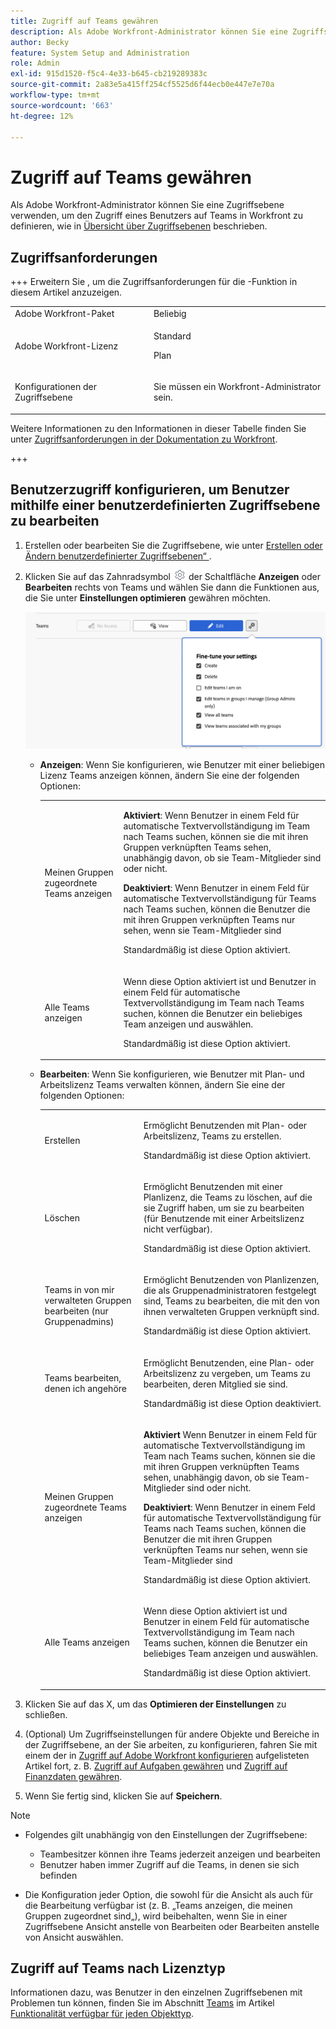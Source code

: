 ```yaml
---
title: Zugriff auf Teams gewähren
description: Als Adobe Workfront-Administrator können Sie eine Zugriffsebene verwenden, um den Zugriff eines Benutzers auf Teams in Workfront zu definieren
author: Becky
feature: System Setup and Administration
role: Admin
exl-id: 915d1520-f5c4-4e33-b645-cb219289383c
source-git-commit: 2a83e5a415ff254cf5525d6f44ecb0e447e7e70a
workflow-type: tm+mt
source-wordcount: '663'
ht-degree: 12%

---
```


# Zugriff auf Teams gewähren

Als Adobe Workfront-Administrator können Sie eine Zugriffsebene verwenden, um den Zugriff eines Benutzers auf Teams in Workfront zu definieren, wie in [Übersicht über Zugriffsebenen](../../../administration-and-setup/add-users/access-levels-and-object-permissions/access-levels-overview.md) beschrieben.

## Zugriffsanforderungen

+++ Erweitern Sie , um die Zugriffsanforderungen für die -Funktion in diesem Artikel anzuzeigen.

<table style="table-layout:auto"> 
 <col> 
 <col> 
 <tbody> 
  <tr> 
   <td role="rowheader">Adobe Workfront-Paket</td> 
   <td>Beliebig</td> 
  </tr> 
  <tr> 
   <td role="rowheader">Adobe Workfront-Lizenz</td> 
   <td><p>Standard</p>
   <p>Plan</p></td> 
  </tr> 
  <tr> 
   <td role="rowheader">Konfigurationen der Zugriffsebene</td> 
   <td> <p>Sie müssen ein Workfront-Administrator sein.</p> </td> 
  </tr> 
 </tbody> 
</table>

Weitere Informationen zu den Informationen in dieser Tabelle finden Sie unter [Zugriffsanforderungen in der Dokumentation zu Workfront](/help/quicksilver/administration-and-setup/add-users/access-levels-and-object-permissions/access-level-requirements-in-documentation.md).

+++

## Benutzerzugriff konfigurieren, um Benutzer mithilfe einer benutzerdefinierten Zugriffsebene zu bearbeiten

1. Erstellen oder bearbeiten Sie die Zugriffsebene, wie unter [Erstellen oder Ändern benutzerdefinierter Zugriffsebenen“ &#x200B;](../../../administration-and-setup/add-users/configure-and-grant-access/create-modify-access-levels.md).
1. Klicken Sie auf das Zahnradsymbol ![](assets/gear-icon-settings.png) der Schaltfläche **Anzeigen** oder **Bearbeiten** rechts von Teams und wählen Sie dann die Funktionen aus, die Sie unter **Einstellungen optimieren** gewähren möchten.

   ![Teams optimieren](assets/fine-tune-teams.png)

   * **Anzeigen**: Wenn Sie konfigurieren, wie Benutzer mit einer beliebigen Lizenz Teams anzeigen können, ändern Sie eine der folgenden Optionen:

     <table style="table-layout:auto">
       <col>
       <col>
       <tbody>
        <tr>
         <td role="rowheader">Meinen Gruppen zugeordnete Teams anzeigen</td>
         <td>
          <p><b>Aktiviert</b>: Wenn Benutzer in einem Feld für automatische Textvervollständigung im Team nach Teams suchen, können sie die mit ihren Gruppen verknüpften Teams sehen, unabhängig davon, ob sie Team-Mitglieder sind oder nicht. </p>
          <p><b>Deaktiviert</b>: Wenn Benutzer in einem Feld für automatische Textvervollständigung für Teams nach Teams suchen, können die Benutzer die mit ihren Gruppen verknüpften Teams nur sehen, wenn sie Team-Mitglieder sind</p><p>Standardmäßig ist diese Option aktiviert.</p>
          </td>
        </tr>
        <tr>
         <td role="rowheader">Alle Teams anzeigen</td>
         <td><p>Wenn diese Option aktiviert ist und Benutzer in einem Feld für automatische Textvervollständigung im Team nach Teams suchen, können die Benutzer ein beliebiges Team anzeigen und auswählen.</p><p>Standardmäßig ist diese Option aktiviert. </p></td>
        </tr>
       </tbody>
      </table>

   * **Bearbeiten**: Wenn Sie konfigurieren, wie Benutzer mit Plan- und Arbeitslizenz Teams verwalten können, ändern Sie eine der folgenden Optionen:

     <table style="table-layout:auto">
       <col>
       <col>
       <tbody>
        <tr>
         <td role="rowheader">Erstellen</td>
         <td><p>Ermöglicht Benutzenden mit Plan- oder Arbeitslizenz, Teams zu erstellen.</p><p>Standardmäßig ist diese Option aktiviert.</p></td>
        </tr>
        <tr>
         <td role="rowheader">Löschen</td>
         <td><p> Ermöglicht Benutzenden mit einer Planlizenz, die Teams zu löschen, auf die sie Zugriff haben, um sie zu bearbeiten (für Benutzende mit einer Arbeitslizenz nicht verfügbar).</p><p>Standardmäßig ist diese Option aktiviert.</p></td>
        </tr>
        <tr>
         <td role="rowheader">Teams in von mir verwalteten Gruppen bearbeiten (nur Gruppenadmins)</td>
         <td><p>Ermöglicht Benutzenden von Planlizenzen, die als Gruppenadministratoren festgelegt sind, Teams zu bearbeiten, die mit den von ihnen verwalteten Gruppen verknüpft sind.</p><p>Standardmäßig ist diese Option aktiviert.</p></td>
        </tr>
        <tr>
         <td role="rowheader">Teams bearbeiten, denen ich angehöre</td>
         <td><p>Ermöglicht Benutzenden, eine Plan- oder Arbeitslizenz zu vergeben, um Teams zu bearbeiten, deren Mitglied sie sind.</p><p>Standardmäßig ist diese Option deaktiviert.</p></td>
        </tr>
        <tr>
         <td role="rowheader">Meinen Gruppen zugeordnete Teams anzeigen</td>
         <td>
         <p><b>Aktiviert</b> Wenn Benutzer in einem Feld für automatische Textvervollständigung im Team nach Teams suchen, können sie die mit ihren Gruppen verknüpften Teams sehen, unabhängig davon, ob sie Team-Mitglieder sind oder nicht. </p>
         <p><b>Deaktiviert</b>: Wenn Benutzer in einem Feld für automatische Textvervollständigung für Teams nach Teams suchen, können die Benutzer die mit ihren Gruppen verknüpften Teams nur sehen, wenn sie Team-Mitglieder sind</p><p>Standardmäßig ist diese Option aktiviert.</p>
         </td>
        </tr>
        <tr>
         <td role="rowheader">Alle Teams anzeigen</td>
         <td><p>Wenn diese Option aktiviert ist und Benutzer in einem Feld für automatische Textvervollständigung im Team nach Teams suchen, können die Benutzer ein beliebiges Team anzeigen und auswählen.</p><p>Standardmäßig ist diese Option aktiviert. </p></td>
        </tr>
       </tbody>
      </table>



1. Klicken Sie auf das X, um das **Optimieren der Einstellungen** zu schließen.
1. (Optional) Um Zugriffseinstellungen für andere Objekte und Bereiche in der Zugriffsebene, an der Sie arbeiten, zu konfigurieren, fahren Sie mit einem der in [Zugriff auf Adobe Workfront konfigurieren](../../../administration-and-setup/add-users/configure-and-grant-access/configure-access.md) aufgelisteten Artikel fort, z. B. [Zugriff auf Aufgaben gewähren](../../../administration-and-setup/add-users/configure-and-grant-access/grant-access-tasks.md) und [Zugriff auf Finanzdaten gewähren](../../../administration-and-setup/add-users/configure-and-grant-access/grant-access-financial.md).
1. Wenn Sie fertig sind, klicken Sie auf **Speichern**.

>[!NOTE]
>
>* Folgendes gilt unabhängig von den Einstellungen der Zugriffsebene:
>
>   * Teambesitzer können ihre Teams jederzeit anzeigen und bearbeiten
>   * Benutzer haben immer Zugriff auf die Teams, in denen sie sich befinden
>
>* Die Konfiguration jeder Option, die sowohl für die Ansicht als auch für die Bearbeitung verfügbar ist (z. B. „Teams anzeigen, die meinen Gruppen zugeordnet sind„), wird beibehalten, wenn Sie in einer Zugriffsebene Ansicht anstelle von Bearbeiten oder Bearbeiten anstelle von Ansicht auswählen.
>

## Zugriff auf Teams nach Lizenztyp

Informationen dazu, was Benutzer in den einzelnen Zugriffsebenen mit Problemen tun können, finden Sie im Abschnitt [Teams](../../../administration-and-setup/add-users/access-levels-and-object-permissions/functionality-available-for-each-object-type.md#teams) im Artikel [Funktionalität verfügbar für jeden Objekttyp](../../../administration-and-setup/add-users/access-levels-and-object-permissions/functionality-available-for-each-object-type.md).
